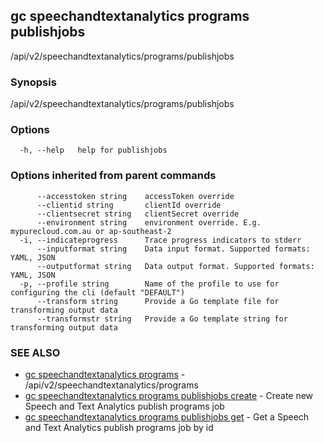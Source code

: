## gc speechandtextanalytics programs publishjobs

/api/v2/speechandtextanalytics/programs/publishjobs

### Synopsis

/api/v2/speechandtextanalytics/programs/publishjobs

### Options

```
  -h, --help   help for publishjobs
```

### Options inherited from parent commands

```
      --accesstoken string    accessToken override
      --clientid string       clientId override
      --clientsecret string   clientSecret override
      --environment string    environment override. E.g. mypurecloud.com.au or ap-southeast-2
  -i, --indicateprogress      Trace progress indicators to stderr
      --inputformat string    Data input format. Supported formats: YAML, JSON
      --outputformat string   Data output format. Supported formats: YAML, JSON
  -p, --profile string        Name of the profile to use for configuring the cli (default "DEFAULT")
      --transform string      Provide a Go template file for transforming output data
      --transformstr string   Provide a Go template string for transforming output data
```

### SEE ALSO

* [gc speechandtextanalytics programs](gc_speechandtextanalytics_programs.html)	 - /api/v2/speechandtextanalytics/programs
* [gc speechandtextanalytics programs publishjobs create](gc_speechandtextanalytics_programs_publishjobs_create.html)	 - Create new Speech and Text Analytics publish programs job
* [gc speechandtextanalytics programs publishjobs get](gc_speechandtextanalytics_programs_publishjobs_get.html)	 - Get a Speech and Text Analytics publish programs job by id


